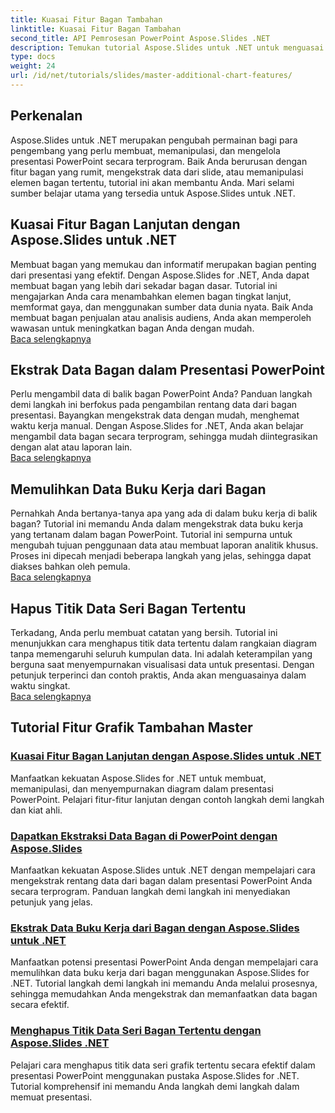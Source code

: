 ```yaml
---
title: Kuasai Fitur Bagan Tambahan
linktitle: Kuasai Fitur Bagan Tambahan
second_title: API Pemrosesan PowerPoint Aspose.Slides .NET
description: Temukan tutorial Aspose.Slides untuk .NET untuk menguasai fitur bagan tingkat lanjut, mengekstrak data bagan, dan memanipulasi data seri dalam presentasi PowerPoint.
type: docs
weight: 24
url: /id/net/tutorials/slides/master-additional-chart-features/
---
```

## Perkenalan

Aspose.Slides untuk .NET merupakan pengubah permainan bagi para pengembang yang perlu membuat, memanipulasi, dan mengelola presentasi PowerPoint secara terprogram. Baik Anda berurusan dengan fitur bagan yang rumit, mengekstrak data dari slide, atau memanipulasi elemen bagan tertentu, tutorial ini akan membantu Anda. Mari selami sumber belajar utama yang tersedia untuk Aspose.Slides untuk .NET.

## Kuasai Fitur Bagan Lanjutan dengan Aspose.Slides untuk .NET  
Membuat bagan yang memukau dan informatif merupakan bagian penting dari presentasi yang efektif. Dengan Aspose.Slides for .NET, Anda dapat membuat bagan yang lebih dari sekadar bagan dasar. Tutorial ini mengajarkan Anda cara menambahkan elemen bagan tingkat lanjut, memformat gaya, dan menggunakan sumber data dunia nyata. Baik Anda membuat bagan penjualan atau analisis audiens, Anda akan memperoleh wawasan untuk meningkatkan bagan Anda dengan mudah.  
[Baca selengkapnya](./master-advanced-chart-features/)


## Ekstrak Data Bagan dalam Presentasi PowerPoint  
Perlu mengambil data di balik bagan PowerPoint Anda? Panduan langkah demi langkah ini berfokus pada pengambilan rentang data dari bagan presentasi. Bayangkan mengekstrak data dengan mudah, menghemat waktu kerja manual. Dengan Aspose.Slides for .NET, Anda akan belajar mengambil data bagan secara terprogram, sehingga mudah diintegrasikan dengan alat atau laporan lain.  
[Baca selengkapnya](./get-chart-data-extraction/)


## Memulihkan Data Buku Kerja dari Bagan  
Pernahkah Anda bertanya-tanya apa yang ada di dalam buku kerja di balik bagan? Tutorial ini memandu Anda dalam mengekstrak data buku kerja yang tertanam dalam bagan PowerPoint. Tutorial ini sempurna untuk mengubah tujuan penggunaan data atau membuat laporan analitik khusus. Proses ini dipecah menjadi beberapa langkah yang jelas, sehingga dapat diakses bahkan oleh pemula.  
[Baca selengkapnya](./extract-workbook-data-from-charts/)


## Hapus Titik Data Seri Bagan Tertentu  
Terkadang, Anda perlu membuat catatan yang bersih. Tutorial ini menunjukkan cara menghapus titik data tertentu dalam rangkaian diagram tanpa memengaruhi seluruh kumpulan data. Ini adalah keterampilan yang berguna saat menyempurnakan visualisasi data untuk presentasi. Dengan petunjuk terperinci dan contoh praktis, Anda akan menguasainya dalam waktu singkat.  
[Baca selengkapnya](./clearing-specific-chart-series-data-points/)

## Tutorial Fitur Grafik Tambahan Master
### [Kuasai Fitur Bagan Lanjutan dengan Aspose.Slides untuk .NET](./master-advanced-chart-features/)
Manfaatkan kekuatan Aspose.Slides for .NET untuk membuat, memanipulasi, dan menyempurnakan diagram dalam presentasi PowerPoint. Pelajari fitur-fitur lanjutan dengan contoh langkah demi langkah dan kiat ahli.
### [Dapatkan Ekstraksi Data Bagan di PowerPoint dengan Aspose.Slides](./get-chart-data-extraction/)
Manfaatkan kekuatan Aspose.Slides untuk .NET dengan mempelajari cara mengekstrak rentang data dari bagan dalam presentasi PowerPoint Anda secara terprogram. Panduan langkah demi langkah ini menyediakan petunjuk yang jelas.
### [Ekstrak Data Buku Kerja dari Bagan dengan Aspose.Slides untuk .NET](./extract-workbook-data-from-charts/)
Manfaatkan potensi presentasi PowerPoint Anda dengan mempelajari cara memulihkan data buku kerja dari bagan menggunakan Aspose.Slides for .NET. Tutorial langkah demi langkah ini memandu Anda melalui prosesnya, sehingga memudahkan Anda mengekstrak dan memanfaatkan data bagan secara efektif.
### [Menghapus Titik Data Seri Bagan Tertentu dengan Aspose.Slides .NET](./clearing-specific-chart-series-data-points/)
Pelajari cara menghapus titik data seri grafik tertentu secara efektif dalam presentasi PowerPoint menggunakan pustaka Aspose.Slides for .NET. Tutorial komprehensif ini memandu Anda langkah demi langkah dalam memuat presentasi.